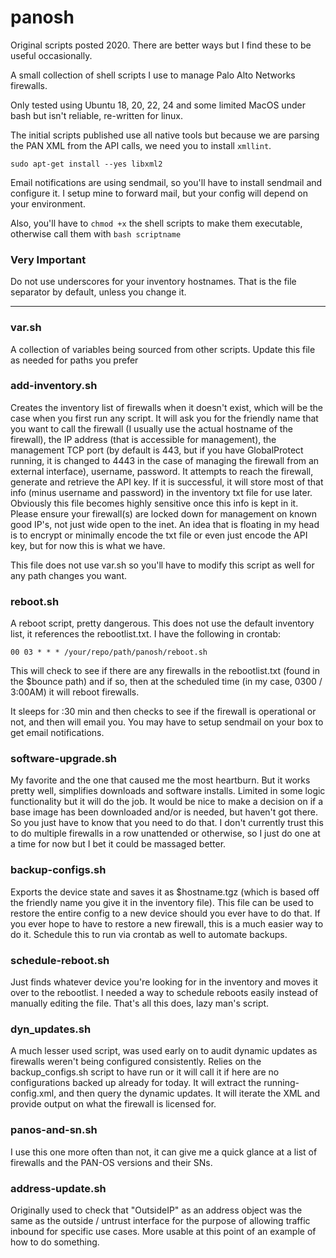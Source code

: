 # panosh

Original scripts posted 2020.  There are better ways but I find these to be useful occasionally.

A small collection of shell scripts I use to manage Palo Alto Networks firewalls.

Only tested using Ubuntu 18, 20, 22, 24 and some limited MacOS under bash but isn't reliable, re-written for linux.

The initial scripts published use all native tools but because we are parsing the PAN XML from the API calls, we need you to install `xmllint`.

`sudo apt-get install --yes libxml2`

Email notifications are using sendmail, so you'll have to install sendmail and configure it.  I setup mine to forward mail, but your config will depend on your environment.

Also, you'll have to `chmod +x` the shell scripts to make them executable, otherwise call them with `bash scriptname`

### Very Important
Do not use underscores for your inventory hostnames.  That is the file separator by default, unless you change it.

---

### var.sh

A collection of variables being sourced from other scripts.  Update this file as needed for paths you prefer

### add-inventory.sh

Creates the inventory list of firewalls when it doesn't exist, which will be the case when you first run any script.  It will ask you for the friendly name that you want to call the firewall (I usually use the actual hostname of the firewall), the IP address (that is accessible for management), the management TCP port (by default is 443, but if you have GlobalProtect running, it is changed to 4443 in the case of managing the firewall from an external interface), username, password.   It attempts to reach the firewall, generate and retrieve the API key.  If it is successful, it will store most of that info (minus username and password) in the inventory txt file for use later.  Obviously this file becomes highly sensitive once this info is kept in it.  Please ensure your firewall(s) are locked down for management on known good IP's, not just wide open to the inet.  An idea that is floating in my head is to encrypt or minimally encode the txt file or even just encode the API key, but for now this is what we have.

This file does not use var.sh so you'll have to modify this script as well for any path changes you want.

### reboot.sh

A reboot script, pretty dangerous.
This does not use the default inventory list, it references the rebootlist.txt.
I have the following in crontab:

`00 03 * * * /your/repo/path/panosh/reboot.sh`

This will check to see if there are any firewalls in the rebootlist.txt (found in the $bounce path) and if so, then at the scheduled time (in my case, 0300 / 3:00AM) it will reboot firewalls.

It sleeps for :30 min and then checks to see if the firewall is operational or not, and then will email you.  You may have to setup sendmail on your box to get email notifications.
  
### software-upgrade.sh

My favorite and the one that caused me the most heartburn.  But it works pretty well, simplifies downloads and software installs.  Limited in some logic functionality but it will do the job.  It would be nice to make a decision on if a base image has been downloaded and/or is needed, but haven't got there.  So you just have to know that you need to do that.  I don't currently trust this to do multiple firewalls in a row unattended or otherwise, so I just do one at a time for now but I bet it could be massaged better.
  
### backup-configs.sh

Exports the device state and saves it as $hostname.tgz (which is based off the friendly name you give it in the inventory file).  This file can be used to restore the entire config to a new device should you ever have to do that.  If you ever hope to have to restore a new firewall, this is a much easier way to do it.  Schedule this to run via crontab as well to automate backups.

### schedule-reboot.sh

Just finds whatever device you're looking for in the inventory and moves it over to the rebootlist.  I needed a way to schedule reboots easily instead of manually editing the file.  That's all this does, lazy man's script.

### dyn_updates.sh

A much lesser used script, was used early on to audit dynamic updates as firewalls weren't being configured consistently.  Relies on the backup_configs.sh script to have run or it will call it if here are no configurations backed up already for today. It will extract the running-config.xml, and then query the dynamic updates.  It will iterate the XML and provide output on what the firewall is licensed for.
  
### panos-and-sn.sh

I use this one more often than not, it can give me a quick glance at a list of firewalls and the PAN-OS versions and their SNs.

### address-update.sh

Originally used to check that "OutsideIP" as an address object was the same as the outside / untrust interface for the purpose of allowing traffic inbound for specific use cases.  More usable at this point of an example of how to do something.
